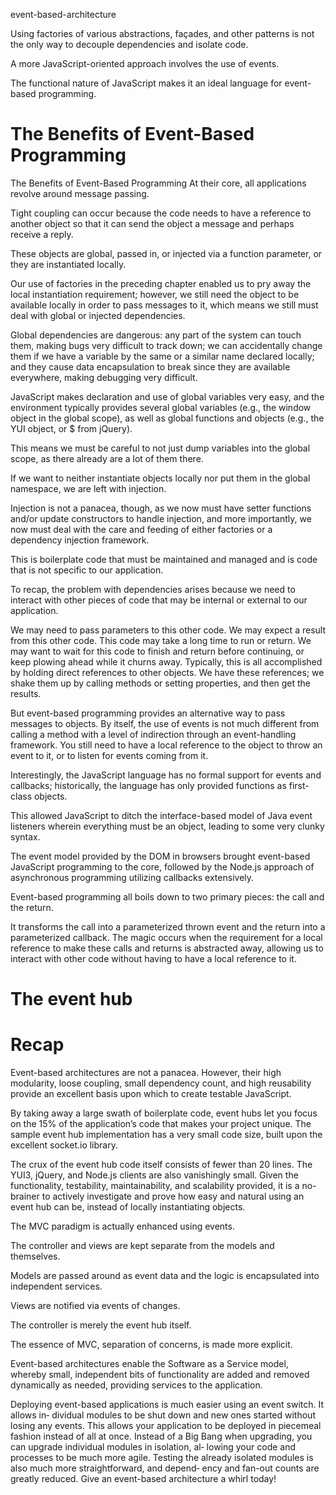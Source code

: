 event-based-architecture

Using factories of various abstractions, façades, and other patterns is not the only way to decouple dependencies and isolate code. 

A more JavaScript-oriented approach involves the use of events. 

The functional nature of JavaScript makes it an ideal language for event-based programming. 

# The Benefits of Event-Based Programming
The Benefits of Event-Based Programming At their core, all applications revolve around message passing. 

Tight coupling can occur because the code needs to have a reference to another object so that it can send the object a message and perhaps receive a reply. 

These objects are global, passed in, or injected via a function parameter, or they are instantiated locally. 

Our use of factories in the preceding chapter enabled us to pry away the local instantiation requirement; however, we still need the object to be available locally in order to pass messages to it, which means we still must deal with global or injected dependencies. 

Global dependencies are dangerous: any part of the system can touch them, making bugs very difficult to track down; we can accidentally change them if we have a variable by the same or a similar name declared locally; and they cause data encapsulation to break since they are available everywhere, making debugging very difficult. 

JavaScript makes declaration and use of global variables very easy, and the environment typically provides several global variables (e.g., the window object in the global scope), as well as global functions and objects (e.g., the YUI object, or $ from jQuery). 

This means we must be careful to not just dump variables into the global scope, as there already are a lot of them there.

If we want to neither instantiate objects locally nor put them in the global namespace, we are left with injection. 

Injection is not a panacea, though, as we now must have setter functions and/or update constructors to handle injection, and more importantly, we now must deal with the care and feeding of either factories or a dependency injection framework. 

This is boilerplate code that must be maintained and managed and is code that is not specific to our application. 

To recap, the problem with dependencies arises because we need to interact with other pieces of code that may be internal or external to our application. 

We may need to pass parameters to this other code. We may expect a result from this other code. This code may take a long time to run or return. We may want to wait for this code to finish and return before continuing, or keep plowing ahead while it churns away. Typically, this is all accomplished by holding direct references to other objects. We have these references; we shake them up by calling methods or setting properties, and then get the results.

But event-based programming provides an alternative way to pass messages to objects.
By itself, the use of events is not much different from calling a method with a level of indirection through an event-handling framework. You still need to have a local reference to the object to throw an event to it, or to listen for events coming from it. 

Interestingly, the JavaScript language has no formal support for events and callbacks; historically, the language has only provided functions as first-class objects. 

This allowed JavaScript to ditch the interface-based model of Java event listeners wherein everything must be an object, leading to some very clunky syntax. 

The event model provided by the DOM in browsers brought event-based JavaScript programming to the core, followed by the Node.js approach of asynchronous programming utilizing callbacks extensively. 

Event-based programming all boils down to two primary pieces: the call and the return. 

It transforms the call into a parameterized thrown event and the return into a parameterized callback. The magic occurs when the requirement for a local reference to make these calls and returns is abstracted away, allowing us to interact with other code without having to have a local reference to it.

# The event hub

# Recap
Event-based architectures are not a panacea. However, their high modularity, loose coupling, small dependency count, and high reusability provide an excellent basis upon which to create testable JavaScript. 

By taking away a large swath of boilerplate code, event hubs let you focus on the 15% of the application’s code that makes your project unique. The sample event hub implementation has a very small code size, built upon the excellent socket.io library. 

The crux of the event hub code itself consists of fewer than 20 lines. The YUI3, jQuery, and Node.js clients are also vanishingly small. Given the functionality, testability, maintainability, and scalability provided, it is a no-brainer to actively investigate and prove how easy and natural using an event hub can be, instead of locally instantiating objects.

The MVC paradigm is actually enhanced using events. 

The controller and views are kept separate from the models and themselves. 

Models are passed around as event data and the logic is encapsulated into independent services. 

Views are notified via events of changes. 

The controller is merely the event hub itself. 

The essence of MVC, separation of concerns, is made more explicit.

Event-based architectures enable the Software as a Service model, whereby small, independent bits of functionality are added and removed dynamically as needed, providing services to the application.

Deploying event-based applications is much easier using an event switch. It allows in‐
dividual modules to be shut down and new ones started without losing any events. This
allows your application to be deployed in piecemeal fashion instead of all at once. Instead
of a Big Bang when upgrading, you can upgrade individual modules in isolation, al‐
lowing your code and processes to be much more agile.
Testing the already isolated modules is also much more straightforward, and depend‐
ency and fan-out counts are greatly reduced. Give an event-based architecture a whirl today!